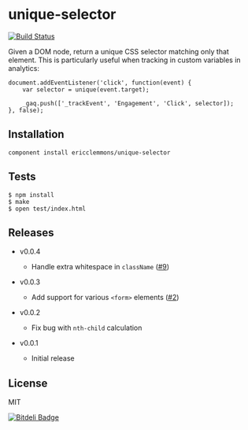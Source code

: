 unique-selector
===============

[![Build Status](https://travis-ci.org/ericclemmons/unique-selector.png)](https://travis-ci.org/ericclemmons/unique-selector)

Given a DOM node, return a unique CSS selector matching only that element.
This is particularly useful when tracking in custom variables in analytics:


    document.addEventListener('click', function(event) {
        var selector = unique(event.target);

        _gaq.push(['_trackEvent', 'Engagement', 'Click', selector]);
    }, false);


Installation
------------

    component install ericclemmons/unique-selector


Tests
-----

    $ npm install
    $ make
    $ open test/index.html


Releases
--------

- v0.0.4

    - Handle extra whitespace in `className` ([#9](https://github.com/ericclemmons/unique-selector/pull/9))

- v0.0.3

    - Add support for various `<form>` elements ([#2](https://github.com/ericclemmons/unique-selector/issues/2))

- v0.0.2

    - Fix bug with `nth-child` calculation

- v0.0.1

    - Initial release



License
-------

MIT


[![Bitdeli Badge](https://d2weczhvl823v0.cloudfront.net/ericclemmons/unique-selector/trend.png)](https://bitdeli.com/free "Bitdeli Badge")

